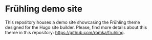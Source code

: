 # Frühling demo site

This repository houses a demo site showcasing the Frühling theme designed for the Hugo site builder. Please, find more details about this theme in this repository: https://github.com/romka/fruhling.